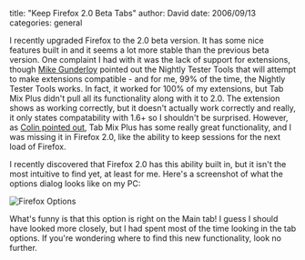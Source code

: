 
title: "Keep Firefox 2.0 Beta Tabs"
author: David
date: 2006/09/13
categories: general

I recently upgraded Firefox to the 2.0 beta version. It has some nice features built in and it seems a lot more stable than the previous beta version. One complaint I had with it was the lack of support for extensions, though [Mike Gunderloy](http://www.larkware.com) pointed out the Nightly Tester Tools that will attempt to make extensions compatible - and for me, 99% of the time, the Nightly Tester Tools works. In fact, it worked for 100% of my extensions, but Tab Mix Plus didn't pull all its functionality along with it to 2.0. The extension shows as working correctly, but it doesn't actually work correctly and really, it only states compatability with 1.6+ so I shouldn't be surprised. However, as [Colin pointed out](http://feeds.feedburner.com/~r/ColinNeller/~3/21191376/TabMixPlusGetItNow.aspx), Tab Mix Plus has some really great functionality, and I was missing it in Firefox 2.0, like the ability to keep sessions for the next load of Firefox. 

I recently discovered that Firefox 2.0 has this ability built in, but it isn't the most intuitive to find yet, at least for me. Here's a screenshot of what the options dialog looks like on my PC: 

![Firefox Options](http://www.mohundro.com/blog/content/binary/2006-09-13-firefox.png)

What's funny is that this option is right on the Main tab! I guess I should have looked more closely, but I had spent most of the time looking in the tab options. If you're wondering where to find this new functionality, look no further.

